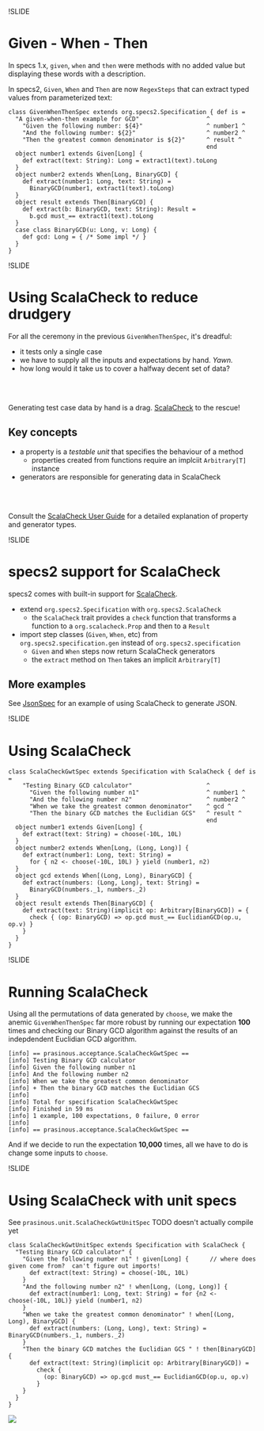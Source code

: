 !SLIDE

# Given - When - Then

In specs 1.x, ``given``, ``when`` and ``then`` were methods with no added value but displaying these words with a
description.

In specs2, ``Given``, ``When`` and ``Then`` are now ``RegexSteps`` that can extract typed values from parameterized text:

    class GivenWhenThenSpec extends org.specs2.Specification { def is =
      "A given-when-then example for GCD"                   ^
        "Given the following number: ${4}"                  ^ number1 ^
        "And the following number: ${2}"                    ^ number2 ^
        "Then the greatest common denominator is ${2}"      ^ result ^
                                                            end
      object number1 extends Given[Long] {
        def extract(text: String): Long = extract1(text).toLong
      }
      object number2 extends When[Long, BinaryGCD] {
        def extract(number1: Long, text: String) =
          BinaryGCD(number1, extract1(text).toLong)
      }
      object result extends Then[BinaryGCD] {
        def extract(b: BinaryGCD, text: String): Result =
          b.gcd must_== extract1(text).toLong
      }
      case class BinaryGCD(u: Long, v: Long) {
        def gcd: Long = { /* Some impl */ }
      }
    }

!SLIDE

# Using ScalaCheck to reduce drudgery

For all the ceremony in the previous ``GivenWhenThenSpec``, it's dreadful:

- it tests only a single case
- we have to supply all the inputs and expectations by hand.  *Yawn.*
- how long would it take us to cover a halfway decent set of data?
<br/>
<br/>

Generating test case data by hand is a drag.  [ScalaCheck](http://code.google.com/p/scalacheck/) to the rescue!

## Key concepts

- a property is a _testable unit_ that specifies the behaviour of a method
    - properties created from functions require an implciit ``Arbitrary[T]`` instance
- generators are responsible for generating data in ScalaCheck
<br/>
<br/>

Consult the [ScalaCheck User Guide](http://code.google.com/p/scalacheck/wiki/UserGuide) for a detailed explanation
of property and generator types.

!SLIDE

# specs2 support for ScalaCheck

specs2 comes with built-in support for [ScalaCheck](http://code.google.com/p/scalacheck/wiki/UserGuide).

- extend ``org.specs2.Specification`` with ``org.specs2.ScalaCheck``
  - the ``ScalaCheck`` trait provides a ``check`` function that transforms a function to
  a ``org.scalacheck.Prop`` and then to a ``Result``
- import step classes (``Given``, ``When``, etc) from ``org.specs2.specification.gen`` instead of ``org.specs2.specification``
  - ``Given`` and ``When`` steps now return ScalaCheck generators
  - the ``extract`` method on ``Then`` takes an implicit ``Arbitrary[T]``

## More examples

See [JsonSpec](https://github.com/etorreborre/specs2/blob/master/src/test/scala/org/specs2/json/JsonSpec.scala) for
an example of using ScalaCheck to generate JSON.

!SLIDE

# Using ScalaCheck

    class ScalaCheckGwtSpec extends Specification with ScalaCheck { def is =
        "Testing Binary GCD calculator"                     ^
          "Given the following number n1"                   ^ number1 ^
          "And the following number n2"                     ^ number2 ^
          "When we take the greatest common denominator"    ^ gcd ^
          "Then the binary GCD matches the Euclidian GCS"   ^ result ^
                                                            end
      object number1 extends Given[Long] {
        def extract(text: String) = choose(-10L, 10L)
      }
      object number2 extends When[Long, (Long, Long)] {
        def extract(number1: Long, text: String) =
          for { n2 <- choose(-10L, 10L) } yield (number1, n2)
      }
      object gcd extends When[(Long, Long), BinaryGCD] {
        def extract(numbers: (Long, Long), text: String) =
          BinaryGCD(numbers._1, numbers._2)
      }
      object result extends Then[BinaryGCD] {
        def extract(text: String)(implicit op: Arbitrary[BinaryGCD]) = {
          check { (op: BinaryGCD) => op.gcd must_== EuclidianGCD(op.u, op.v) }
        }
      }
    }

!SLIDE

# Running ScalaCheck

Using all the permutations of data generated by ``choose``, we make the anemic ``GivenWhenThenSpec``
far more robust by running our expectation **100** times and checking our Binary GCD algorithm against
the results of an indepdendent Euclidian GCD algorithm.

    [info] == prasinous.acceptance.ScalaCheckGwtSpec ==
    [info] Testing Binary GCD calculator
    [info] Given the following number n1
    [info] And the following number n2
    [info] When we take the greatest common denominator
    [info] + Then the binary GCD matches the Euclidian GCS
    [info]
    [info] Total for specification ScalaCheckGwtSpec
    [info] Finished in 59 ms
    [info] 1 example, 100 expectations, 0 failure, 0 error
    [info]
    [info] == prasinous.acceptance.ScalaCheckGwtSpec ==

And if we decide to run the expectation **10,000** times, all we have to do is change some inputs to ``choose``.

!SLIDE

# Using ScalaCheck with unit specs

<span class="new">See <code>prasinous.unit.ScalaCheckGwtUnitSpec</code> TODO doesn't actually compile yet</span>

    class ScalaCheckGwtUnitSpec extends Specification with ScalaCheck {
      "Testing Binary GCD calculator" {
        "Given the following number n1" ! given[Long] {      // where does given come from?  can't figure out imports!
          def extract(text: String) = choose(-10L, 10L)
        }
        "And the following number n2" ! when[Long, (Long, Long)] {
          def extract(number1: Long, text: String) = for {n2 <- choose(-10L, 10L)} yield (number1, n2)
        }
        "When we take the greatest common denominator" ! when[(Long, Long), BinaryGCD] {
          def extract(numbers: (Long, Long), text: String) = BinaryGCD(numbers._1, numbers._2)
        }
        "Then the binary GCD matches the Euclidian GCS " ! then[BinaryGCD] {
          def extract(text: String)(implicit op: Arbitrary[BinaryGCD]) =
            check {
              (op: BinaryGCD) => op.gcd must_== EuclidianGCD(op.u, op.v)
            }
        }
      }
    }

<img class="logo" src="/img/novus-logo.gif" />